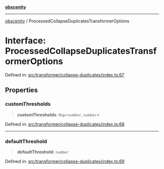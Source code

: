 [**obscenity**](../README.md)

***

[obscenity](../README.md) / ProcessedCollapseDuplicatesTransformerOptions

# Interface: ProcessedCollapseDuplicatesTransformerOptions

Defined in: [src/transformer/collapse-duplicates/index.ts:67](https://github.com/jo3-l/obscenity/blob/df55df57c9cde0cfef01d92ac049af8e5d6ff36a/src/transformer/collapse-duplicates/index.ts#L67)

## Properties

### customThresholds

> **customThresholds**: `Map`\<`number`, `number`\>

Defined in: [src/transformer/collapse-duplicates/index.ts:68](https://github.com/jo3-l/obscenity/blob/df55df57c9cde0cfef01d92ac049af8e5d6ff36a/src/transformer/collapse-duplicates/index.ts#L68)

***

### defaultThreshold

> **defaultThreshold**: `number`

Defined in: [src/transformer/collapse-duplicates/index.ts:69](https://github.com/jo3-l/obscenity/blob/df55df57c9cde0cfef01d92ac049af8e5d6ff36a/src/transformer/collapse-duplicates/index.ts#L69)

